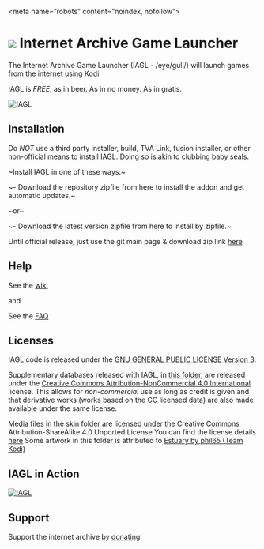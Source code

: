 <meta name=”robots” content=”noindex, nofollow”>

![](https://i.imgur.com/nQfTbZq.png?display=inline-block) Internet Archive Game Launcher
==========================

The Internet Archive Game Launcher (IAGL - /eye/gull/) will launch games from the internet using [Kodi](http://kodi.tv)

IAGL is *FREE*, as in beer. As in no money. As in gratis.


![IAGL](https://github.com/zach-morris/plugin.program.iagl/blob/main/fanart.jpg)


Installation
-------------

Do *NOT* use a third party installer, build, TVA Link, fusion installer, or other non-official means to install IAGL.  Doing so is akin to clubbing baby seals.

~Install IAGL in one of these ways:~

~- Download the repository zipfile from here to install the addon and get automatic updates.~

~or~

~- Download the latest version zipfile from here to install by zipfile.~

Until official release, just use the git main page & download zip link [here](https://github.com/zach-morris/plugin.program.iagl/archive/main.zip)

Help
-------------

See the [wiki](https://github.com/zach-morris/plugin.program.iagl/wiki)

and

See the [FAQ](https://github.com/zach-morris/plugin.program.iagl/wiki/5.--FAQ)



Licenses
-------------

IAGL code is released under the [GNU GENERAL PUBLIC LICENSE Version 3](https://www.gnu.org/licenses/gpl-3.0.en.html).

Supplementary databases released with IAGL, in [this folder](https://github.com/zach-morris/plugin.program.iagl/tree/main/resources/data/databases), are released under the [Creative Commons Attribution-NonCommercial 4.0 International](https://creativecommons.org/licenses/by-sa/4.0/) license. This allows for *non-commercial* use as long as credit is given and that derivative works (works based on the CC licensed data) are also made available under the same license.

Media files in the skin folder are licensed under the Creative Commons Attribution-ShareAlike 4.0 Unported License
You can find the license details [here](http://creativecommons.org/licenses/by-sa/4.0/)
Some artwork in this folder is attributed to [Estuary by phil65 (Team Kodi)](https://github.com/phil65/skin.estuary)



IAGL in Action
-------------------
[![IAGL](https://i.imgur.com/rHgDFw1.gif)](https://www.youtube.com/watch?v=fJ6nuyM6sOo)



Support
-------------------

Support the internet archive by [donating](https://archive.org/donate/)!
